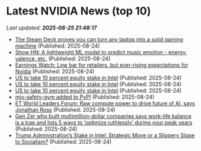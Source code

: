 # Latest NVIDIA News (top 10)
_Last updated: **2025-08-25 21:48:17**_

- [The Steam Deck proves you can turn any laptop into a solid gaming machine](https://www.xda-developers.com/steam-deck-proves-turn-any-laptop-decent-gaming-machine/) (Published: 2025-08-24)
- [Show HN: A lightweight ML model to predict music emotion - energy, valence, etc.](https://github.com/jaeheonshim/vibenet) (Published: 2025-08-24)
- [Earnings Watch: Low bar for retailers, but ever-rising expectations for Nvidia](https://biztoc.com/x/c04c2daec2c48e18) (Published: 2025-08-24)
- [US to take 10 percent equity stake in Intel](https://www.itnews.com.au/news/us-to-take-10-percent-equity-stake-in-intel-619816?utm_source=feed&utm_medium=rss&utm_campaign=iTnews+Technology+feed) (Published: 2025-08-24)
- [US to take 10 percent equity stake in Intel](https://www.itnews.com.au/news/us-to-take-10-percent-equity-stake-in-intel-619816?utm_source=feed&utm_medium=rss&utm_campaign=iTnews+) (Published: 2025-08-24)
- [US to take 10 percent equity stake in Intel](https://www.itnews.com.au/news/us-to-take-10-percent-equity-stake-in-intel-619816?utm_source=feed&utm_medium=rss&utm_campaign=iTnews+News+feed) (Published: 2025-08-24)
- [mjx-safety-gym added to PyPI](https://pypi.org/project/mjx-safety-gym/) (Published: 2025-08-24)
- [ET World Leaders Forum: Raw compute power to drive future of AI, says Jonathan Ross](https://economictimes.indiatimes.com/news/company/corporate-trends/et-world-leaders-forum-raw-compute-power-to-drive-future-of-ai-says-jonathan-ross/articleshow/123489812.cms) (Published: 2025-08-24)
- [Gen Zer who built multimillion-dollar companies says work-life balance is a trap and lists 5 ways to ‘optimize ruthlessly’ during your peak years](https://fortune.com/2025/08/24/gen-z-work-life-balance-trap-mediocrity-entrepreneur-startups/) (Published: 2025-08-24)
- [Trump Administration’s Stake in Intel: Strategic Move or a Slippery Slope to Socialism?](https://legalinsurrection.com/2025/08/trump-administrations-stake-in-intel-strategic-move-or-a-slippery-slope-to-socialism/) (Published: 2025-08-24)

